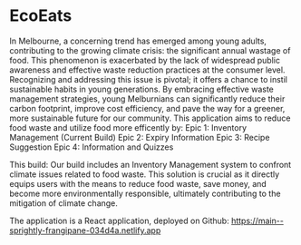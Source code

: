 # EcoEats
In Melbourne, a concerning trend has emerged among young adults, contributing to the growing climate crisis: the significant annual wastage of food. This phenomenon is exacerbated by the lack of widespread public awareness and effective waste reduction practices at the consumer level. 
Recognizing and addressing this issue is pivotal; it offers a chance to instil sustainable habits in young generations. By embracing effective waste management strategies, young Melburnians can significantly reduce their carbon footprint, improve cost efficiency, and pave the way for a greener, more sustainable future for our community.
This application aims to reduce food waste and utilize food more efficently by:
Epic 1: Inventory Management (Current Build)
Epic 2: Expiry Information
Epic 3: Recipe Suggestion
Epic 4: Information and Quizzes

This build:
Our build includes an Inventory Management system to confront climate issues related to food waste. This solution is crucial as it directly equips users with the means to reduce food waste, save money, and become more environmentally responsible, ultimately contributing to the mitigation of climate change.


The application is a React application, deployed on Github:
https://main--sprightly-frangipane-034d4a.netlify.app
